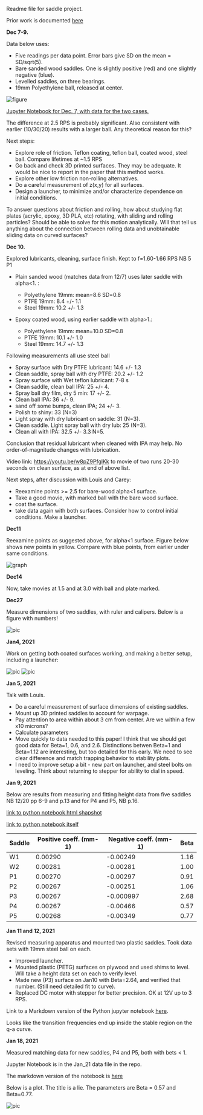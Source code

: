 Readme file for saddle project.

Prior work is documented [here](https://roberthart56.github.io/SCFAB/SC_lab/Projects/rotating_saddle/index.html)

**Dec 7-9.** 

Data below uses:
 - Five readings per data point.  Error bars give SD on the mean = SD/sqrt(5).
 - Bare sanded wood saddles.  One is slightly positive (red) and one slightly negative (blue).
 - Levelled saddles, on three bearings.
 - 19mm Polyethylene ball, released at center.
 
![figure](./Measurements/Dec7_fig.png)

[Jupyter Notebook for Dec. 7, with data for the two cases.](./Measurements/Dec7_data_nb.ipynb)

The difference at 2.5 RPS is probably significant.  Also consistent with earlier (10/30/20) results with a larger ball.  Any theoretical reason for this?

Next steps:
 - Explore role of friction.  Teflon coating, teflon ball, coated wood, steel ball.  Compare lifetimes at ~1.5 RPS
 - Go back and check 3D printed surfaces.  They may be adequate.  It would be nice to report in the paper that this method works.
 - Explore other low friction non-rolling alternatives.
 - Do a careful measurement of z(x,y) for all surfaces.
 - Design a launcher, to minimize and/or characterize dependence on initial conditions.
 
To answer questions about friction and rolling, how about studying flat plates (acrylic, epoxy, 3D PLA, etc) rotating, with sliding and rolling particles?  Should be able to solve for this motion analytically.  Will that tell us anything about the connection between rolling data and unobtainable sliding data on curved surfaces?

**Dec 10.**

Explored lubricants, cleaning, surface finish.  Kept to f=1.60-1.66 RPS  NB 5 P1
 
* Plain sanded wood (matches data from 12/7) uses later saddle with alpha<1. :
  * Polyethylene 19mm: mean=8.6 SD=0.8
  * PTFE 19mm:  8.4 +/- 1.1
  * Steel 19mm: 10.2 +/- 1.3
  
* Epoxy coated wood, using earlier saddle with alpha>1.:
  * Polyethylene 19mm: mean=10.0 SD=0.8
  * PTFE 19mm:  10.1 +/- 1.0
  * Steel 19mm: 14.7 +/- 1.3
  
Following measurements all use steel ball

* Spray surface with Dry PTFE lubricant: 14.6 +/- 1.3
* Clean saddle, spray ball with dry PTFE: 20.2 +/- 1.2
* Spray surface with Wet teflon lubricant:  7-8 s
* Clean saddle, clean ball IPA: 25 +/- 4.
* Spray ball dry film, dry 5 min: 17 +/- 2.
* Clean ball IPA: 36 +/- 9.
* sand off some bumps, clean IPA; 24 +/- 3.
* Polish to shiny:  33 (N=3)
* Light spray with dry lubricant on saddle:  31 (N=3).
* Clean saddle.  Light spray ball with dry lub:  25 (N=3).
* Clean all with IPA:  32.5 +/- 3.3 N=5.

Conclusion that residual lubricant when cleaned with IPA may help.  No order-of-magnitude changes with lubrication.

  
  
 
Video link:  https://youtu.be/w8pZ9PfglKk  to movie of two  runs 20-30 seconds on clean surface, as at end of above list.

Next steps, after discussion with Louis and Carey:
* Reexamine points >= 2.5 for bare-wood alpha<1 surface.
* Take a good movie, with marked ball with the bare wood surface.
* coat the surface.
* take data again with both surfaces.  Consider how to control initial conditions. Make a launcher.

**Dec11**

Reexamine points as suggested above, for alpha<1 surface. Figure below shows new points in yellow.  Compare with blue points, from earlier under same conditions.

![graph](./Measurements/Dec7+Dec11.png)

**Dec14**

Now, take movies at 1.5 and at 3.0 with ball and plate marked.

**Dec27**

Measure dimensions of two saddles, with ruler and calipers.  Below is a figure with numbers!

![pic](./Measurements/data_dec27_dimensions.jpg)

**Jan4, 2021**

Work on getting both coated surfaces working, and making a better setup, including a launcher:

![pic](./Measurements/launcher_down.jpg)
![pic](./Measurements/launcher_up.jpg)

**Jan 5, 2021**

Talk with Louis.

 * Do a careful measurement of surface dimensions of existing saddles.
  * Mount up 3D printed saddles to account for warpage.
  * Pay attention to area within about 3 cm from center.  Are we within a few x10 microns?
  * Calculate parameters
 * Move quickly to data needed to this paper!  I think that we should get good data for Beta=1, 0.6, and 2.6.  Distinctions betwen Beta=1 and Beta=1.12 are interesting, but too detailed for this early.  We need to see clear difference and match trapping behavior to stability plots. 
 * I need to improve setup a bit - new part on launcher, and steel bolts on leveling.  Think about returning to stepper for ability to dial in speed.
 
 **Jan 9, 2021**
 
 Below are results from measuring and fitting height data from five saddles NB 12/20 pp 6-9 and p.13  and for P4 and P5, NB p.16.
 
 [link to python notebook html shapshot](./Measurements/Saddle_h_Jan7_2021.pdf)
 
 [link to python notebook itself](./Measurements/Saddle_parameters/Saddle_heights.ipynb)
 
 | Saddle  | Positive coeff. (mm-1) | Negative coeff. (mm-1) | Beta|
| ---|-------------------- |-------------------- |---------- |
| W1 | 0.00290 | -0.00249 | 1.16 |
| W2 | 0.00281 | -0.00281 |  1.00  |
| P1 | 0.00270 | -0.00297|  0.91  |
| P2 | 0.00267 | -0.00251 |  1.06  |
| P3 | 0.00267 | -0.000997 |  2.68  |
| P4 | 0.00267 | -0.00466 |  0.57  |
| P5 | 0.00268 | -0.00349 |  0.77  |

**Jan 11 and 12, 2021**
 
Revised measuring apparatus and mounted two plastic saddles.  Took data sets with 19mm steel ball on each.
 * Improved launcher.
 * Mounted plastic (PETG) surfaces on plywood and used shims to level.  Will take a height data set on each to verify level.
 * Made new (P3) surface on Jan10 with Beta=2.64, and verified that number.  (Still need detailed fit to curve).
 * Replaced DC motor with stepper for better precision.  OK at 12V up to 3 RPS.
 
 Link to a Markdown version of the Python jupyter notebook [here](./Measurements/Saddle_data_Jan_12_2021/Saddle_data_Jan_12_2021.md).
 
 Looks like the transition frequencies end up inside the stable region on the q-a curve.  
 
 **Jan 18, 2021**
 
 Measured matching data for new saddles, P4 and P5, both with bets < 1.
 
 Jupyter Notebook is in the Jan_21 data file in the repo.
 
 The markdown version of the notebook is [here](./Measurements/Saddle_data_Jan_19_2021/Saddle_data_Jan_19_2021.md)
 
 Below is a plot.  The title is a lie.  The parameters are Beta = 0.57 and Beta=0.77.
 
 ![pic](./Measurements/Saddle_data_Jan_19_2021/dataplot.png)


